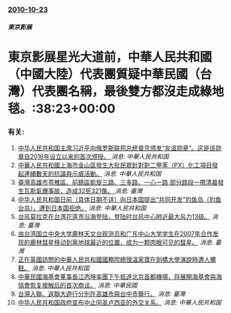 ### [2010-10-23](/news/2010/10/23/index.md)

##### 東京影展
#  東京影展星光大道前，中華人民共和國（中國大陸）代表團質疑中華民國（台灣）代表團名稱，最後雙方都沒走成綠地毯。:38:23+00:00




### 有关:

1. [中华人民共和国主席习近平向俄罗斯联邦总统普京颁发“友谊勋章”。这是该勋章自2016年设立以来的首次颁授。 ](/zh/news/2018/06/8/中华人民共和国主席习近平向俄罗斯联邦总统普京颁发-友谊勋章-这是该勋章自2016年设立以来的首次颁授.md) _消息: 中華人民共和国_
2. [中華人民共和國上海市金山區發生大批民眾針對對二甲苯（PX）化工項目發起連續數天的抗議與示威活動。](/zh/news/2015/06/23/中華人民共和國上海市金山區發生大批民眾針對對二甲苯-PX-化工項目發起連續數天的抗議與示威活動.md) _消息: 中華人民共和国_
3. [ 臺灣高雄市苓雅區、前鎮區凱旋三路、三多路、一心一路 部分路段一帶清晨發生瓦斯氣爆事故，造成32死321傷。 ](/zh/news/2014/08/1/臺灣高雄市苓雅區-前鎮區凱旋三路-三多路-一心一路-部分路段一帶清晨發生瓦斯氣爆事故-造成32死321傷.md) _消息: 臺灣_
4. [ 中华人民共和国日前（具体日期不详）向日本国提出“共同开发”钓鱼岛（钓鱼台岛），遭到日本国拒绝。](/zh/news/2010/10/22/中华人民共和国日前-具体日期不详-向日本国提出-共同开发-钓鱼岛-钓鱼台岛-遭到日本国拒绝.md) _消息: 中華人民共和国_
5. [ 台风莫拉克在台湾花莲市沿海登陆，登陆时台风中心附近最大风力13级。](/zh/news/2009/08/7/台风莫拉克在台湾花莲市沿海登陆-登陆时台风中心附近最大风力13级.md) _消息: 臺灣_
6. [由台湾国立中央大学鹿林天文台观测员和广东中山大学学生在2007年合作发现的鹿林彗星移动到离地球最近的位置，成为一颗肉眼可见的彗星。](/zh/news/2009/02/24/由台湾国立中央大学鹿林天文台观测员和广东中山大学学生在2007年合作发现的鹿林彗星移动到离地球最近的位置-成为一颗肉眼可.md) _消息: 臺灣_
7. [正在英國訪問的中華人民共和國國務院總理溫家寶在劍橋大學演說時遭人擲鞋。](/zh/news/2009/02/2/正在英國訪問的中華人民共和國國務院總理溫家寶在劍橋大學演說時遭人擲鞋.md) _消息: 中華人民共和国_
8. [中華民國海基會董事長江丙坤率團下午抵達北京首都機場，将展開海基會與海協會恢复接触后的首次商谈。](/zh/news/2008/06/11/中華民國海基會董事長江丙坤率團下午抵達北京首都機場-将展開海基會與海協會恢复接触后的首次商谈.md) _消息: 中華民國_
9. [台灣入聯、返聯大遊行分別在高雄市與台中市舉行。](/zh/news/2007/09/15/台灣入聯-返聯大遊行分別在高雄市與台中市舉行.md) _消息: 臺灣_
10. [中华人民共和国政府宣布中止同圣卢西亚的外交关系。](/zh/news/2007/05/5/中华人民共和国政府宣布中止同圣卢西亚的外交关系.md) _消息: 中華人民共和国_
